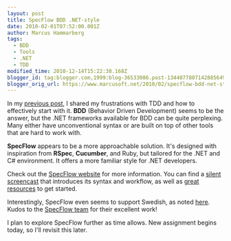 ```yaml
---
layout: post
title: SpecFlow BDD .NET-style
date: 2010-02-01T07:52:00.001Z
author: Marcus Hammarberg
tags:
  - BDD
  - Tools
  - .NET
  - TDD
modified_time: 2010-12-14T15:22:38.168Z
blogger_id: tag:blogger.com,1999:blog-36533086.post-1344077807142885649
blogger_orig_url: https://www.marcusoft.net/2010/02/specflow-bdd-net-style.html
---
```


In my [previous post](https://www.marcusoft.net/2010/01/aspnet-mvc-structuremap-and-tdd.html), I shared my frustrations with TDD and how to effectively start with it. **BDD** (Behavior Driven Development) seems to be the answer, but the .NET frameworks available for BDD can be quite perplexing. Many either have unconventional syntax or are built on top of other tools that are hard to work with.

**SpecFlow** appears to be a more approachable solution. It's designed with inspiration from **RSpec**, **Cucumber**, and Ruby, but tailored for the .NET and C# environment. It offers a more familiar style for .NET developers.

Check out the [SpecFlow website](http://www.specflow.org/) for more information. You can find a [silent screencast](http://www.specflow.org/specflow/screencast.aspx) that introduces its syntax and workflow, as well as [great resources](http://www.specflow.org/about/background.aspx) to get started.

Interestingly, SpecFlow even seems to support Swedish, as noted [here](http://github.com/techtalk/SpecFlow/tree/master/Tests/ParserTests/). Kudos to the [SpecFlow team](http://www.specflow.org/about/people.aspx) for their excellent work!

I plan to explore SpecFlow further as time allows. New assignment begins today, so I'll revisit this later.
